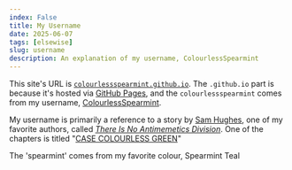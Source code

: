 ```yaml
---
index: False
title: My Username
date: 2025-06-07
tags: [elsewise]
slug: username
description: An explanation of my username, ColourlessSpearmint
---
```


This site's URL is [`colourlessspearmint.github.io`](https://colourlessspearmint.github.io/). The `.github.io` part is because it's hosted via [GitHub Pages](https://pages.github.com/), and the `colourlessspearmint` comes from my username, [ColourlessSpearmint](https://github.com/ColourlessSpearmint).

My username is primarily a reference to a story by [Sam Hughes](https://www.goodreads.com/author/show/8352985.Sam_Hughes), one of my favorite authors, called [*There Is No Antimemetics Division*](https://qntm.org/scp). One of the chapters is titled "[CASE COLOURLESS GREEN](https://scp-wiki.wikidot.com/case-colourless-green)"

The 'spearmint' comes from my favorite colour, <span class="mint">Spearmint Teal</span>
